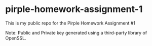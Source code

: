 # pirple-homework-assignment-1
This is my public repo for the Pirple Homework Assignment #1

Note: Public and Private key generated using a third-party library of OpenSSL.
